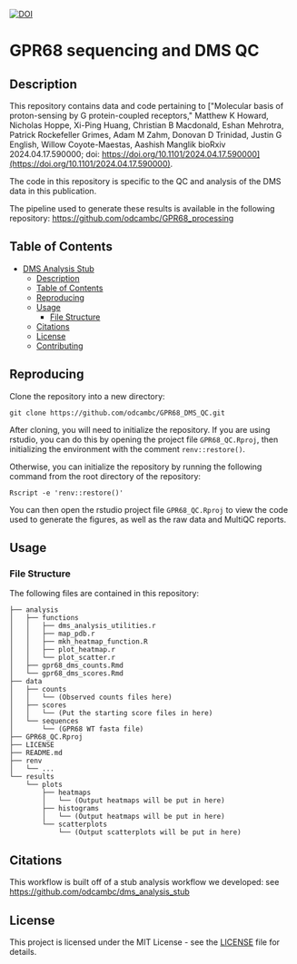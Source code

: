 [![DOI](https://zenodo.org/badge/736473737.svg)](https://zenodo.org/doi/10.5281/zenodo.10999522)

# GPR68 sequencing and DMS QC

## Description
This repository contains data and code pertaining to ["Molecular basis of proton-sensing by G protein-coupled receptors," Matthew K Howard, Nicholas Hoppe, Xi-Ping Huang, Christian B Macdonald, Eshan Mehrotra, Patrick Rockefeller Grimes, Adam M Zahm, Donovan D Trinidad, Justin G English, Willow Coyote-Maestas, Aashish Manglik bioRxiv 2024.04.17.590000; doi: https://doi.org/10.1101/2024.04.17.590000](https://doi.org/10.1101/2024.04.17.590000).

The code in this repository is specific to the QC and analysis of the DMS data in this publication.

The pipeline used to generate these results is available in the following repository: https://github.com/odcambc/GPR68_processing

## Table of Contents
- [DMS Analysis Stub](#dms-analysis-stub)
  - [Description](#description)
  - [Table of Contents](#table-of-contents)
  - [Reproducing](#reproducing)
  - [Usage](#usage)
    - [File Structure](#file-structure)
  - [Citations](#citations)
  - [License](#license)
  - [Contributing](#contributing)

## Reproducing
Clone the repository into a new directory:
```
git clone https://github.com/odcambc/GPR68_DMS_QC.git
```

After cloning, you will need to initialize the repository. If you are using rstudio, you can do this by opening the project file `GPR68_QC.Rproj`, then initializing the environment with the comment `renv::restore()`.

Otherwise, you can initialize the repository by running the following command from the root directory of the repository:

```
Rscript -e 'renv::restore()'
```

You can then open the rstudio project file `GPR68_QC.Rproj` to view the code used to generate the figures, as well as the raw
data and MultiQC reports.

## Usage
### File Structure
The following files are contained in this repository:
```
├── analysis
│   ├── functions
│   │   ├── dms_analysis_utilities.r 
│   │   ├── map_pdb.r
│   │   ├── mkh_heatmap_function.R
│   │   ├── plot_heatmap.r
│   │   └── plot_scatter.r
│   ├── gpr68_dms_counts.Rmd
│   └── gpr68_dms_scores.Rmd
├── data
│   ├── counts
│   │   └── (Observed counts files here)
│   ├── scores
│   │   └── (Put the starting score files in here)
│   └── sequences
│       └── (GPR68 WT fasta file)
├── GPR68_QC.Rproj
├── LICENSE
├── README.md
├── renv
│   └── ...
└── results
    └── plots
        ├── heatmaps
        │   └── (Output heatmaps will be put in here)
        ├── histograms
        │   └── (Output heatmaps will be put in here)    
        └── scatterplots
            └── (Output scatterplots will be put in here)
```

## Citations
This workflow is built off of a stub analysis workflow we developed: see https://github.com/odcambc/dms_analysis_stub

## License
This project is licensed under the MIT License - see the [LICENSE](LICENSE.md) file for details.

